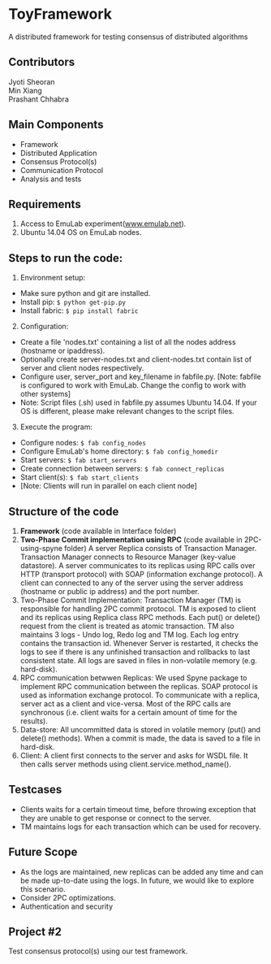 # ToyFramework
A distributed framework for testing consensus of distributed algorithms

## Contributors
Jyoti Sheoran   
Min Xiang   
Prashant Chhabra   

## Main Components
- Framework   
- Distributed Application  
- Consensus Protocol(s)  
- Communication Protocol  
- Analysis and tests  

## Requirements
1. Access to EmuLab experiment(www.emulab.net). 
2. Ubuntu 14.04 OS on EmuLab nodes.

## Steps to run the code:
1. Environment setup:
 - Make sure python and git are installed. 
 - Install pip: `$ python get-pip.py`      
 - Install fabric: `$ pip install fabric`     
2. Configuration:
 - Create a file 'nodes.txt' containing a list of all the nodes address (hostname or ipaddress). 
 - Optionally create server-nodes.txt and client-nodes.txt contain list of server and client nodes respectively.
 - Configure user, server_port and key_filename in fabfile.py.  [Note: fabfile is configured to work with EmuLab. Change the config to work with other systems]
 - Note: Script files (.sh) used in fabfile.py assumes Ubuntu 14.04. If your OS is different, please make relevant changes to the script files.
3. Execute the program:
 - Configure nodes: `$ fab config_nodes`  
 - Configure EmuLab's home directory: `$ fab config_homedir`
 - Start servers: `$ fab start_servers`
 - Create connection between servers: `$ fab connect_replicas`
 - Start client(s): `$ fab start_clients`   
 - [Note: Clients will run in parallel on each client node]   

## Structure of the code
1. **Framework** (code available in Interface folder)    
2. **Two-Phase Commit implementation using RPC** (code available in 2PC-using-spyne folder)
A server Replica consists of Transaction Manager. Transaction Manager connects to Resource Manager (key-value datastore). A server communicates to its replicas using RPC calls over HTTP (transport protocol) with SOAP (information exchange protocol). A client can connected to any of the server using the server address (hostname or public ip address) and the port number.
 1. Two-Phase Commit Implementation: Transaction Manager (TM) is responsible for handling 2PC commit protocol. TM is exposed to client and its replicas using Replica class RPC methods. Each put() or delete() request from the client is treated as atomic transaction. TM also maintains 3 logs - Undo log, Redo log and TM log. Each log entry contains the transaction id. Whenever Server is restarted, it checks the logs to see if there is any unfinished transaction and rollbacks to last consistent state. All logs are saved in files in non-volatile memory (e.g. hard-disk).
 2. RPC communication betwwen Replicas: We used Spyne package to implement RPC communication between the replicas. SOAP protocol is used as information exchange protocol. To communicate with a replica, server act as a client and vice-versa. Most of the RPC calls are synchronous (i.e. client waits for a certain amount of time for the results).
 3. Data-store: All uncommitted data is stored in volatile memory (put() and delete() methods). When a commit is made, the data is saved to a file in hard-disk. 
 4. Client: A client first connects to the server and asks for WSDL file. It then calls server methods using client.service.method_name().

## Testcases
- Clients waits for a certain timeout time, before throwing exception that they are unable to get response or connect to the server.
- TM maintains logs for each transaction which can be used for recovery.


## Future Scope
- As the logs are maintained, new replicas can be added any time and can be made up-to-date using the logs. In future, we would like to explore this scenario.
- Consider 2PC optimizations.
- Authentication and security

## Project #2
Test consensus protocol(s) using our test framework.
 
